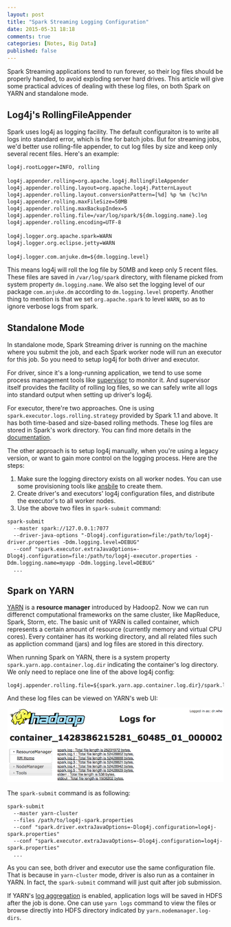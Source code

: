 ```yaml
---
layout: post
title: "Spark Streaming Logging Configuration"
date: 2015-05-31 18:18
comments: true
categories: [Notes, Big Data]
published: false
---
```


Spark Streaming applications tend to run forever, so their log files should be properly handled, to avoid exploding server hard drives. This article will give some practical advices of dealing with these log files, on both Spark on YARN and standalone mode.

## Log4j's RollingFileAppender

Spark uses log4j as logging facility. The default configuraiton is to write all logs into standard error, which is fine for batch jobs. But for streaming jobs, we'd better use rolling-file appender, to cut log files by size and keep only several recent files. Here's an example:

```properties
log4j.rootLogger=INFO, rolling

log4j.appender.rolling=org.apache.log4j.RollingFileAppender
log4j.appender.rolling.layout=org.apache.log4j.PatternLayout
log4j.appender.rolling.layout.conversionPattern=[%d] %p %m (%c)%n
log4j.appender.rolling.maxFileSize=50MB
log4j.appender.rolling.maxBackupIndex=5
log4j.appender.rolling.file=/var/log/spark/${dm.logging.name}.log
log4j.appender.rolling.encoding=UTF-8

log4j.logger.org.apache.spark=WARN
log4j.logger.org.eclipse.jetty=WARN

log4j.logger.com.anjuke.dm=${dm.logging.level}
```

This means log4j will roll the log file by 50MB and keep only 5 recent files. These files are saved in `/var/log/spark` directory, with filename picked from system property `dm.logging.name`. We also set the logging level of our package `com.anjuke.dm` according to `dm.logging.level` property. Another thing to mention is that we set `org.apache.spark` to level `WARN`, so as to ignore verbose logs from spark.

<!-- more -->

## Standalone Mode

In standalone mode, Spark Streaming driver is running on the machine where you submit the job, and each Spark worker node will run an executor for this job. So you need to setup log4j for both driver and executor. 

For driver, since it's a long-running application, we tend to use some process management tools like [supervisor](http://supervisord.org/) to monitor it. And supervisor itself provides the facility of rolling log files, so we can safely write all logs into standard output when setting up driver's log4j.

For executor, there're two approaches. One is using `spark.executor.logs.rolling.strategy` provided by Spark 1.1 and above. It has both time-based and size-based rolling methods. These log files are stored in Spark's work directory. You can find more details in the [documentation](https://spark.apache.org/docs/1.1.0/configuration.html). 

The other approach is to setup log4j manually, when you're using a legacy version, or want to gain more control on the logging process. Here are the steps:

1. Make sure the logging directory exists on all worker nodes. You can use some provisioning tools like [ansbile](https://github.com/ansible/ansible) to create them.
2. Create driver's and executors' log4j configuration files, and distribute the executor's to all worker nodes.
3. Use the above two files in `spark-submit` command:

```
spark-submit
  --master spark://127.0.0.1:7077
  --driver-java-options "-Dlog4j.configuration=file:/path/to/log4j-driver.properties -Ddm.logging.level=DEBUG"
  --conf "spark.executor.extraJavaOptions=-Dlog4j.configuration=file:/path/to/log4j-executor.properties -Ddm.logging.name=myapp -Ddm.logging.level=DEBUG"
  ...
```

## Spark on YARN

[YARN](http://hadoop.apache.org/docs/current/hadoop-yarn/hadoop-yarn-site/index.html) is a **resource manager** introduced by Hadoop2. Now we can run differenct computational frameworks on the same cluster, like MapReduce, Spark, Storm, etc. The basic unit of YARN is called container, which represents a certain amount of resource (currently memory and virtual CPU cores). Every container has its working directory, and all related files such as appliction command (jars) and log files are stored in this directory.

When running Spark on YARN, there is a system property `spark.yarn.app.container.log.dir` indicating the container's log directory. We only need to replace one line of the above log4j config:

```properties
log4j.appender.rolling.file=${spark.yarn.app.container.log.dir}/spark.log
```

And these log files can be viewed on YARN's web UI:

![](/images/spark/yarn-logs.png)

The `spark-submit` command is as following:

```
spark-submit
  --master yarn-cluster
  --files /path/to/log4j-spark.properties
  --conf "spark.driver.extraJavaOptions=-Dlog4j.configuration=log4j-spark.properties"
  --conf "spark.executor.extraJavaOptions=-Dlog4j.configuration=log4j-spark.properties"
  ...
```

As you can see, both driver and executor use the same configuration file. That is because in `yarn-cluster` mode, driver is also run as a container in YARN. In fact, the `spark-submit` command will just quit after job submission.

If YARN's [log aggregation](http://zh.hortonworks.com/blog/simplifying-user-logs-management-and-access-in-yarn/) is enabled, application logs will be saved in HDFS after the job is done. One can use `yarn logs` command to view the files or browse directly into HDFS directory indicated by `yarn.nodemanager.log-dirs`.

